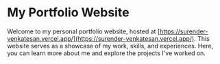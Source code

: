 # My Portfolio Website

Welcome to my personal portfolio website, hosted at [https://surender-venkatesan.vercel.app/](https://surender-venkatesan.vercel.app/). This website serves as a showcase of my work, skills, and experiences. Here, you can learn more about me and explore the projects I've worked on.